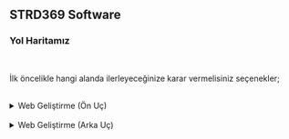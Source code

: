 ## STRD369 Software

### Yol Haritamız

<br>

İlk öncelikle hangi alanda ilerleyeceğinize karar vermelisiniz seçenekler;
<br><br>

<details>
  <summary>Web Geliştirme (Ön Uç)</summary>
<p>

<details>
  <summary>HTML</summary>
<br>Kolay öğrenebilen bir etiketleme dilidir herşeyin başı bunla başlar maximun 1 haftada çözülebilir
<br><br>
İlgili Ders Videoları ;
<hr>
<a href="https://www.youtube.com/playlist?list=PLfAfrKyDRWrG7tK01yW92A2j7Ou0qpOFm">
https://www.youtube.com/playlist?list=PLfAfrKyDRWrG7tK01yW92A2j7Ou0qpOFm</a>
<br>
<a href="https://www.youtube.com/playlist?list=PLDnjqQ64uPKaMjG8pKSAe9D0IRXITiJGR">https://www.youtube.com/playlist?list=PLDnjqQ64uPKaMjG8pKSAe9D0IRXITiJGR</a>
<br><br>
</details>

<details>
  <summary>CSS</summary>
<br>Üstünde bayağı bir durulması gerekilen bir Stil yapılandırma dilidir hemen hemen her web sayfası bu dil ile tasarlanır Facebooktan tutun Netflixe kadar bu dilde en önemli şey her dilde olduğu gibi öğrendikten sonra bol bol alıştırma örnek yapmak sonuçta tasarım işi alıştırma yapılarak üstüne basılarak daha iyi öğrenilir bu dili öğrenirken not almanızı öneriririm örnek vermek gerekirse
<br><br>

  
``` css

/*
margin : Seçilen nesneye elemente dışarıdan boşluk verir
*/

body {
margin:0;
} 
``` 
<br><br>
İlgili Ders Videoları ;
<hr>
<a href="https://www.youtube.com/playlist?list=PLfAfrKyDRWrFYc77WNfwQpS9-DBBdir_I">https://www.youtube.com/playlist?list=PLfAfrKyDRWrFYc77WNfwQpS9-DBBdir_I</a>
<br>
<a href="https://www.youtube.com/playlist?list=PLkDTLUcoIKU3wjpmdgU0YjqcUyOSfCwOr">https://www.youtube.com/playlist?list=PLkDTLUcoIKU3wjpmdgU0YjqcUyOSfCwOr</a>
<br><br>
</details>
<details>
  <summary>JAVASCRİPT</summary>
<br>Kolay öğrenebilen bir etiketleme dilidir herşeyin başı bunla başlar maximun 1 haftada çözülebilir
<br><br>
İlgili Ders Videoları ;
<hr>
<a href="https://www.youtube.com/watch?v=CPcpcqaQRvw&list=PLY20HpFruiK12kqke7T5OQVu1BK2ELQL8">https://www.youtube.com/watch?v=CPcpcqaQRvw&list=PLY20HpFruiK12kqke7T5OQVu1BK2ELQL8</a>
<br>
<a href="https://www.youtube.com/watch?v=iEG2LSTZ23g&list=PL-Hkw4CrSVq_NyzNPVyyg-KIyhlfXsTlD">https://www.youtube.com/watch?v=iEG2LSTZ23g&list=PL-Hkw4CrSVq_NyzNPVyyg-KIyhlfXsTlD</a>
<br><br>
</details>
</p>
</details>
<br>
<details>
  <summary>Web Geliştirme (Arka Uç)</summary>

<p>

<details>
  <summary>PHP</summary>
<br>Daha önce de belirttiğimiz gibi PHP sunucu taraflı iletişimler için yaratılmış bir programlama dilidir. Bu nedenle form verisi toplamak, sunucuda dosya yönetmek, veritabanlarını düzenlemek vb. gibi çeşitli sunucu taraflı fonksiyonları yapabilir. ("Diziwork sitesi yapılırken Backend olarak kullanılan dil")
<br><br>
İlgili Ders Videoları ;
<hr>
<a href="https://www.youtube.com/watch?v=oYw69st2kiI&list=PLZtkgIR0fgTF-J55mgaNUK7uFvzFzgpGa">https://www.youtube.com/watch?v=oYw69st2kiI&list=PLZtkgIR0fgTF-J55mgaNUK7uFvzFzgpGa</a>
<br>
<a href="https://www.youtube.com/watch?v=Y4li4PlYIDk&list=PLoY87WXgjMpHI71iLDCmLBgplCOZoQ7XD">https://www.youtube.com/watch?v=Y4li4PlYIDk&list=PLoY87WXgjMpHI71iLDCmLBgplCOZoQ7XD</a>
<br><br>
</details>

<details>
  <summary>Node JS (Benim için en iyisi ve en popüler)</summary>
<br>Node.js temel olarak sunucu tarafında çalışan javascripttir. Javascript temelli olması sebebiyle çok dinamik ve hızlı yapısı vardır.
Javascript dilinin Node.js vasıtasıyla Back-end’e taşınmasıyla artık sadece bir dil bilerek full-stack uygulama geliştirebilirsiniz. Zaten son dönemde artık React gibi Javascript Front-End kütüphane ve framework’leri de ciddi seviyede popüler olmaya başladı.
Örneğin şu an C#, Java, Python, Ruby, Php gibi ekstra bir dil öğrenmeye gerek kalmadan sadece Javascript bilerek Node ve React ile full-stack web uygulamaları geliştirebilirsiniz. Bir startup fikriniz varsa Node ve React ile hızlıca MVP geliştirip yayınlayabilirsiniz.
<br><br>
İlgili Ders Videoları ;
<hr>
<a href="">Eklenicek</a>
<br>
<a href="">Eklenicek</a>
<br><br>
</details>
</p>
</details>
<br>

